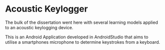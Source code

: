 # Acoustic Keylogger

The bulk of the dissertation went here with several learning models applied to an acoustic keylogging device. 

This is an Android Application developed in AndroidStudio that aims to utilise a smartphones microphone to determine keystrokes from a keyboard. 

